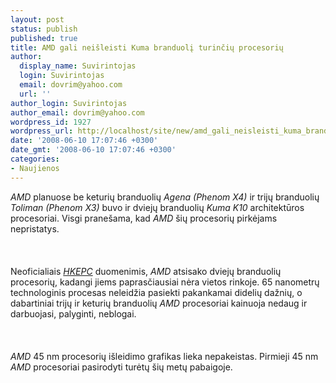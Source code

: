 ```yaml
---
layout: post
status: publish
published: true
title: AMD gali neišleisti Kuma branduolį turinčių procesorių
author:
  display_name: Suvirintojas
  login: Suvirintojas
  email: dovrim@yahoo.com
  url: ''
author_login: Suvirintojas
author_email: dovrim@yahoo.com
wordpress_id: 1927
wordpress_url: http://localhost/site/new/amd_gali_neisleisti_kuma_branduoli_turinciu_procesoriu/
date: '2008-06-10 17:07:46 +0300'
date_gmt: '2008-06-10 17:07:46 +0300'
categories:
- Naujienos
---
```

<p><i>AMD</i> planuose be keturių branduolių <i>Agena (Phenom X4)</i> ir trijų branduolių <i>Toliman (Phenom X3)</i> buvo ir dviejų branduolių <i>Kuma K10</i> architektūros procesoriai. Visgi pranešama, kad <i>AMD</i> šių procesorių pirkėjams nepristatys.<br />
<br><br />
<br>Neoficialiais <a class="ns" href="http://translate.google.com/translate?u=http%3A%2F%2Fwww.hkepc.com%2F%3Fid%3D1290%26fs%3Dnchh&amp;hl=en&amp;ie=UTF8&amp;sl=zh-CN&amp;tl=en"><i>HKEPC</i></a> duomenimis, <i>AMD</i> atsisako dviejų branduolių procesorių, kadangi jiems paprasčiausiai nėra vietos rinkoje. 65 nanometrų technologinis procesas neleidžia pasiekti pakankamai didelių dažnių, o dabartiniai trijų ir keturių branduolių <i>AMD</i> procesoriai kainuoja nedaug ir darbuojasi, palyginti, neblogai.<br />
<br><br />
<br><i>AMD</i> 45 nm procesorių išleidimo grafikas lieka nepakeistas. Pirmieji 45 nm <i>AMD</i> procesoriai pasirodyti turėtų šių metų pabaigoje.<br />
<br><br />
<br><br />
<br><br />
<br><br />
<br><br />
<br></p>
